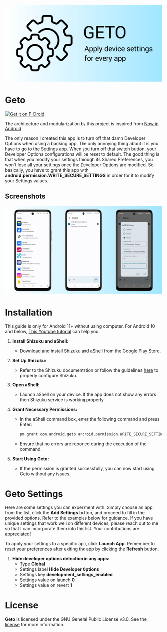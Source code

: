![Geto](docs/images/geto-splash.jpg "Geto")

Geto
==================
[<img src="https://fdroid.gitlab.io/artwork/badge/get-it-on.png" alt="Get it on F-Droid" height="80">](https://f-droid.org/en/packages/com.android.geto/)

The architecture and modularization by this project is inspired from [Now in Android](https://github.com/android/nowinandroid)

The only reason I created this app is to turn off that damn Developer Options when using a banking
app. The only annoying thing about it is you have to go to the Settings app. When you turn off that
switch button, your Developer Options configurations will be reset to default. The good thing is
that when you modify your settings through its Shared Preferences, you won't lose all your settings
once the Developer Options are modified. So basically, you have to grant this app with **android.permission.WRITE_SECURE_SETTINGS** in order for it to modify your Settings values.

## Screenshots

![Screenshot showing User App List screen, User App Settings and Add Setting Dialog](docs/images/screenshots.jpg "Screenshot showing For You screen, Interests screen and Topic detail screen")

# Installation

This guide is only for Android 11+ without using computer.
For Android 10 and below, [This Youtube tutorial](https://www.youtube.com/watch?v=k4k297qItY4) can
help you.

1. **Install Shizuku and aShell:**
    - Download and
      install [Shizuku](https://play.google.com/store/apps/details?id=moe.shizuku.privileged.api&hl=en&gl=US)
      and [aShell](https://play.google.com/store/apps/details?id=in.sunilpaulmathew.ashell&hl=en&gl=US&pli=1)
      from the Google Play Store.

2. **Set Up Shizuku:**
    - Refer to the Shizuku documentation or follow the
      guidelines [here](https://shizuku.rikka.app/guide/setup/) to properly configure Shizuku.

3. **Open aShell:**
    - Launch aShell on your device. If the app does not show any errors then Shizuku service is
      working properly.

4. **Grant Necessary Permissions:**
    - In the aShell command box, enter the following command and press Enter:
      ```bash
      pm grant com.android.geto android.permission.WRITE_SECURE_SETTINGS
      ```
    - Ensure that no errors are reported during the execution of the command.

5. **Start Using Geto:**
    - If the permission is granted successfully, you can now start using Geto without any issues.

# Geto Settings

Here are some settings you can experiment with. Simply choose an app from the list, click the **Add
Settings** button, and proceed to fill in the provided options. Refer to the examples below for
guidance. If you have unique settings that work well on different devices, please reach out to me so
that I can incorporate them into this list. Your contributions are appreciated!

To apply your settings to a specific app, click **Launch App**. Remember to reset your preferences
after exiting the app by clicking the **Refresh** button.

1. **Hide developer options detection in any apps:**
    - Type **Global**
    - Settings label **Hide Developer Options**
    - Settings key **development_settings_enabled**
    - Settings value on launch **0**
    - Settings value on revert **1**

# License

**Geto** is licensed under the GNU General Public License v3.0. See the [license](LICENSE) for more
information.
